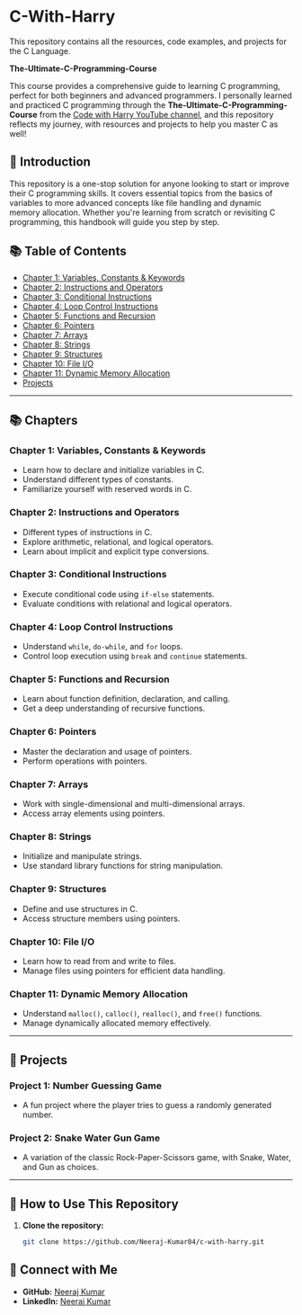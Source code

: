 # C-With-Harry
This repository contains all the resources, code examples, and projects for the C Language.

**The-Ultimate-C-Programming-Course**

 This course provides a comprehensive guide to learning C programming, perfect for both beginners and advanced programmers. I personally learned and practiced C programming through the **The-Ultimate-C-Programming-Course** from the [Code with Harry YouTube channel](https://www.youtube.com/c/CodeWithHarry), and this repository reflects my journey, with resources and projects to help you master C as well!

## 📖 Introduction

This repository is a one-stop solution for anyone looking to start or improve their C programming skills. It covers essential topics from the basics of variables to more advanced concepts like file handling and dynamic memory allocation. Whether you're learning from scratch or revisiting C programming, this handbook will guide you step by step.

## 📚 Table of Contents

- [Chapter 1: Variables, Constants & Keywords](#chapter-1-variables-constants--keywords)
- [Chapter 2: Instructions and Operators](#chapter-2-instructions-and-operators)
- [Chapter 3: Conditional Instructions](#chapter-3-conditional-instructions)
- [Chapter 4: Loop Control Instructions](#chapter-4-loop-control-instructions)
- [Chapter 5: Functions and Recursion](#chapter-5-functions-and-recursion)
- [Chapter 6: Pointers](#chapter-6-pointers)
- [Chapter 7: Arrays](#chapter-7-arrays)
- [Chapter 8: Strings](#chapter-8-strings)
- [Chapter 9: Structures](#chapter-9-structures)
- [Chapter 10: File I/O](#chapter-10-file-io)
- [Chapter 11: Dynamic Memory Allocation](#chapter-11-dynamic-memory-allocation)
- [Projects](#-projects)

---

## 📚 Chapters

### Chapter 1: Variables, Constants & Keywords
- Learn how to declare and initialize variables in C.
- Understand different types of constants.
- Familiarize yourself with reserved words in C.

### Chapter 2: Instructions and Operators
- Different types of instructions in C.
- Explore arithmetic, relational, and logical operators.
- Learn about implicit and explicit type conversions.

### Chapter 3: Conditional Instructions
- Execute conditional code using `if-else` statements.
- Evaluate conditions with relational and logical operators.

### Chapter 4: Loop Control Instructions
- Understand `while`, `do-while`, and `for` loops.
- Control loop execution using `break` and `continue` statements.

### Chapter 5: Functions and Recursion
- Learn about function definition, declaration, and calling.
- Get a deep understanding of recursive functions.

### Chapter 6: Pointers
- Master the declaration and usage of pointers.
- Perform operations with pointers.

### Chapter 7: Arrays
- Work with single-dimensional and multi-dimensional arrays.
- Access array elements using pointers.

### Chapter 8: Strings
- Initialize and manipulate strings.
- Use standard library functions for string manipulation.

### Chapter 9: Structures
- Define and use structures in C.
- Access structure members using pointers.

### Chapter 10: File I/O
- Learn how to read from and write to files.
- Manage files using pointers for efficient data handling.

### Chapter 11: Dynamic Memory Allocation
- Understand `malloc()`, `calloc()`, `realloc()`, and `free()` functions.
- Manage dynamically allocated memory effectively.

---

## 🚀 Projects

### Project 1: Number Guessing Game
- A fun project where the player tries to guess a randomly generated number.

### Project 2: Snake Water Gun Game
- A variation of the classic Rock-Paper-Scissors game, with Snake, Water, and Gun as choices.

---

## 📂 How to Use This Repository
1. **Clone the repository:**

   ```bash
   git clone https://github.com/Neeraj-Kumar04/c-with-harry.git

## 🤝 Connect with Me

- **GitHub:** [Neeraj Kumar](https://github.com/Neeraj-Kumar04)
- **LinkedIn:** [Neeraj Kumar](https://www.linkedin.com/in/neeraj-kumar04/)

